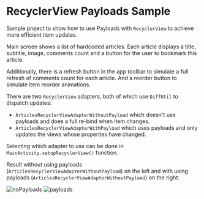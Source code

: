 # RecyclerView Payloads Sample
Sample project to show how to use Payloads with `RecyclerView` to achieve more efficient item updates.

Main screen shows a list of hardcoded articles. Each article displays a title, subtitle, image, comments count and a button for the user to bookmark this article.

Additionally, there is a refresh button in the app toolbar to simulate a full refresh of comments count for each article. And a reorder button to simulate item reorder animations.

There are two `RecyclerView` adapters, both of which use `DiffUtil` to dispatch updates:
* `ArticlesRecyclerViewAdapterWithoutPayload` which doesn't use payloads and does a full re-bind when item changes.
* `ArticlesRecyclerViewAdapterWithPayload` which uses payloads and only updates the views whose properties have changed.

Selecting which adapter to use can be done in `MainActivity.setupRecyclerView()` function.

Result without using payloads (`ArticlesRecyclerViewAdapterWithoutPayload`) on the left and with using payloads (`ArticlesRecyclerViewAdapterWithoutPayload`) on the right:

![noPayloads](https://user-images.githubusercontent.com/16841324/215283638-f9c9cf5a-d0d0-4074-a9d1-a31d458c8576.gif) ![payloads](https://user-images.githubusercontent.com/16841324/215283655-2c838c53-5a3d-4cea-8388-d4981ae3951c.gif)



